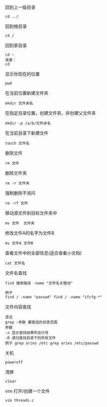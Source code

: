 回到上一级目录
```
cd ../
```

回到根目录
```
cd /
```

回到家目录
```
cd ~
或者：
cd
```
显示你现在的位置
```
pwd
```

在当前位置新建文件夹 
```
mkdir 文件夹名
```

在指定目录位置，创建文件夹，并创建父文件夹 
```
mkdir -p /a/b/文件夹名
```

在当前目录下新建文件
```
touch 文件名
```

删除文件
```
rm 文件
```

删除文件夹
```
rm -r 文件夹
```

强制删除不询问
```
rm -rf 文件
```

移动源文件到目标文件夹中
```
mv 文件  文件夹
```

修改文件A的名字为文件B
```
mv 文件A 文件B
```


查看文件中的全部信息(适合查看小文档)
```
cat 文件名
```


文件名查找
```
find 搜索路径 -name "文件名关键词"

例子 
find / -name "passwd" find / -name "ifcfg-*"
```


文件内容查找

```
语法
grep -参数 要查找的目录范围 
参数
-n 显示查找结果所在行号 
-R 递归查找目录下的所有文件
例子 grep aries /etc grep aries /etc/passwd
```


关机
```
poweroff
```


清屏
```
clear
```

vim 打开/创建一个文件
```
vim threads.c
```



